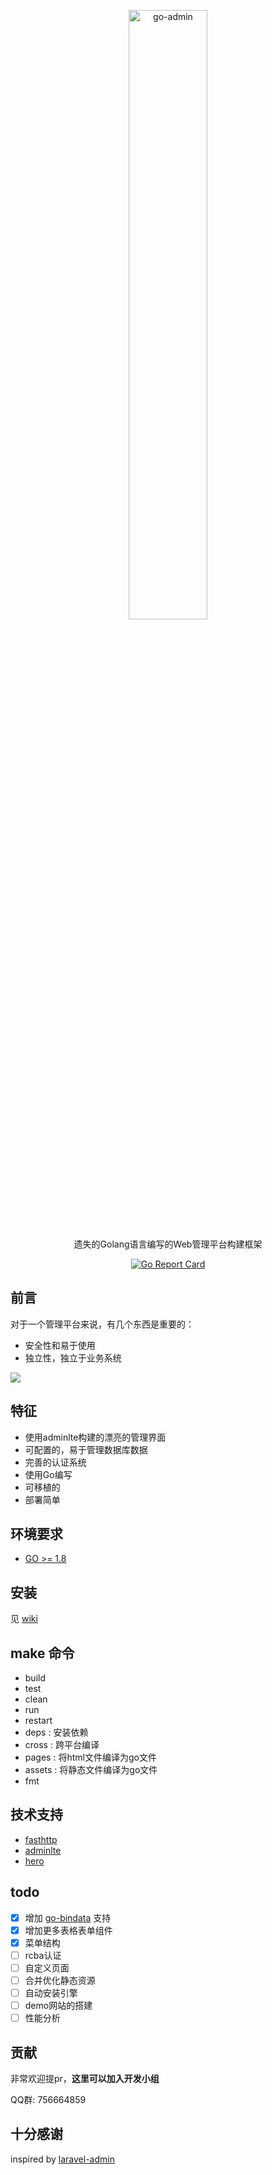 <p align="center">
  <a href="https://github.com/chenhg5/go-admin">
    <img width="50%" alt="go-admin" src="https://ws2.sinaimg.cn/large/006tNc79ly1ftvqf8qeddj31bz07e40e.jpg">
  </a>
</p>
<p align="center">
    遗失的Golang语言编写的Web管理平台构建框架
</p>
<p align="center">
  <a href="https://goreportcard.com/report/github.com/chenhg5/go-admin"><img alt="Go Report Card" src="https://camo.githubusercontent.com/59eed852617e19c272a4a4764fd09c669957fe75/68747470733a2f2f676f7265706f7274636172642e636f6d2f62616467652f6769746875622e636f6d2f6368656e6867352f676f2d61646d696e"></a>
</p> 

## 前言

对于一个管理平台来说，有几个东西是重要的：

- 安全性和易于使用
- 独立性，独立于业务系统

![](https://ws3.sinaimg.cn/large/006tNc79ly1ft048byoafj31kw0w847v.jpg)

## 特征

- 使用adminlte构建的漂亮的管理界面
- 可配置的，易于管理数据库数据
- 完善的认证系统
- 使用Go编写
- 可移植的
- 部署简单

## 环境要求

- [GO >= 1.8](https://github.com/Unknwon/the-way-to-go_ZH_CN/blob/master/eBook/directory.md)

## 安装

见 [wiki](https://github.com/chenhg5/go-admin/wiki)

## make 命令

- build
- test
- clean
- run
- restart
- deps : 安装依赖
- cross : 跨平台编译
- pages : 将html文件编译为go文件
- assets : 将静态文件编译为go文件
- fmt

## 技术支持

- [fasthttp](https://github.com/valyala/fasthttp)
- [adminlte](https://adminlte.io/themes/AdminLTE/index2.html)
- [hero](https://github.com/shiyanhui/hero)

## todo

- [x] 增加 [go-bindata](https://github.com/go-bindata/go-bindata) 支持
- [X] 增加更多表格表单组件
- [X] 菜单结构
- [ ] rcba认证
- [ ] 自定义页面
- [ ] 合并优化静态资源
- [ ] 自动安装引擎
- [ ] demo网站的搭建
- [ ] 性能分析

## 贡献

非常欢迎提pr，<strong>这里可以加入开发小组</strong>

QQ群: 756664859

## 十分感谢

inspired by [laravel-admin](https://github.com/z-song/laravel-admin)